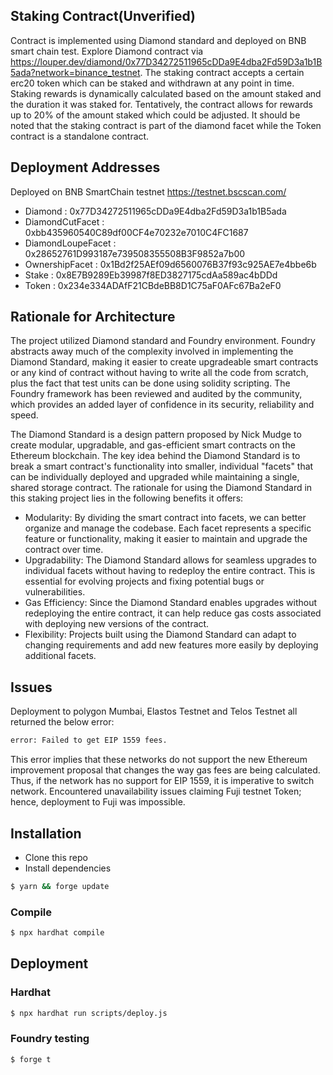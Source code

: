 ## Staking Contract(Unverified)
Contract is implemented using Diamond standard and deployed on BNB smart chain test. Explore Diamond contract via https://louper.dev/diamond/0x77D34272511965cDDa9E4dba2Fd59D3a1b1B5ada?network=binance_testnet. The staking contract accepts a certain erc20 token which can be staked and withdrawn at any point in time. Staking rewards is dynamically calculated based on the amount staked and the duration it was staked for. Tentatively, the contract allows for rewards up to 20% of the amount staked which could be adjusted. It should be noted that the staking contract is part of the diamond facet while the Token contract is a standalone contract. 

## Deployment Addresses 
Deployed on BNB SmartChain testnet https://testnet.bscscan.com/
- Diamond : 0x77D34272511965cDDa9E4dba2Fd59D3a1b1B5ada
- DiamondCutFacet : 0xbb435960540C89df00CF4e70232e7010C4FC1687
- DiamondLoupeFacet : 0x28652761D993187e739508355508B3F9852a7b00
- OwnershipFacet : 0x1Bd2f25AEf09d6560076B37f93c925AE7e4bbe6b
- Stake : 0x8E7B9289Eb39987f8ED3827175cdAa589ac4bDDd
- Token : 0x234e334ADAfF21CBdeBB8D1C75aF0AFc67Ba2eF0

## Rationale for Architecture
The project utilized Diamond standard and Foundry environment. Foundry abstracts away much of the complexity involved in implementing the Diamond Standard, making it easier to create upgradeable smart contracts or any kind of contract without having to write all the code from scratch, plus the fact that test units can be done using solidity scripting. The Foundry framework has been reviewed and audited by the community, which provides an added layer of confidence in its security, reliability and speed.

The Diamond Standard is a design pattern proposed by Nick Mudge to create modular, upgradable, and gas-efficient smart contracts on the Ethereum blockchain. The key idea behind the Diamond Standard is to break a smart contract's functionality into smaller, individual "facets" that can be individually deployed and upgraded while maintaining a single, shared storage contract.
The rationale for using the Diamond Standard in this staking project lies in the following benefits it offers:
- Modularity: By dividing the smart contract into facets, we can better organize and manage the codebase. Each facet represents a specific feature or functionality, making it easier to maintain and upgrade the contract over time.
- Upgradability: The Diamond Standard allows for seamless upgrades to individual facets without having to redeploy the entire contract. This is essential for evolving projects and fixing potential bugs or vulnerabilities.
- Gas Efficiency: Since the Diamond Standard enables upgrades without redeploying the entire contract, it can help reduce gas costs associated with deploying new versions of the contract.
- Flexibility: Projects built using the Diamond Standard can adapt to changing requirements and add new features more easily by deploying additional facets.
## Issues 
Deployment to polygon Mumbai, Elastos Testnet and Telos Testnet all returned the below error:
```bash
error: Failed to get EIP 1559 fees.
```
This error implies that these networks do not support the new Ethereum improvement proposal that changes the way gas fees are being 
calculated. Thus, if the network has no support for EIP 1559, it is imperative to switch network. Encountered unavailability issues claiming Fuji testnet Token;  hence, deployment to Fuji was impossible.
## Installation

- Clone this repo
- Install dependencies

```bash
$ yarn && forge update
```

### Compile

```bash
$ npx hardhat compile
```

## Deployment

### Hardhat

```bash
$ npx hardhat run scripts/deploy.js
```

### Foundry testing

```bash
$ forge t
```


